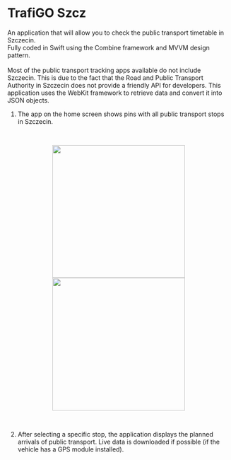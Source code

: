 # TrafiGO Szcz
An application that will allow you to check the public transport timetable in Szczecin.<br>
Fully coded in Swift using the Combine framework and MVVM design pattern.
<br>
<br>
Most of the public transport tracking apps available do not include Szczecin. This is due to the fact that the Road and Public Transport Authority in Szczecin does not provide a friendly API for developers. This application uses the WebKit framework to retrieve data and convert it into JSON objects.
<br>
1. The app on the home screen shows pins with all public transport stops in Szczecin.
<br>
<p align="center"><img src="" width="300"> <img src="https://user-images.githubusercontent.com/45921300/133325307-356ae6b3-d774-43b4-9e41-5a68d1830280.PNG" width="300"></p>
<br>

2. After selecting a specific stop, the application displays the planned arrivals of public transport. Live data is downloaded if possible (if the vehicle has a GPS module installed).
<br>
